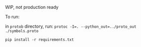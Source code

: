 WIP, not production ready

To run:

in `protob` directory, run: ```protoc -I=. --python_out=../proto_out ./symbols.proto```

```pip install -r requirements.txt```